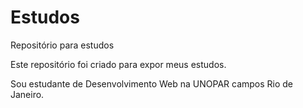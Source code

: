 # Estudos
 Repositório para estudos

 Este repositório foi criado para expor meus estudos.

 Sou estudante de Desenvolvimento Web na UNOPAR campos Rio de Janeiro.

